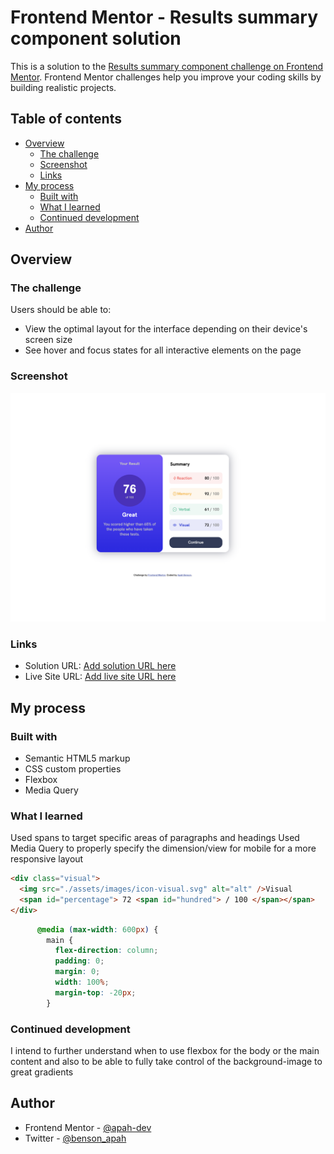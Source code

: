 # Frontend Mentor - Results summary component solution

This is a solution to the [Results summary component challenge on Frontend Mentor](https://www.frontendmentor.io/challenges/results-summary-component-CE_K6s0maV). Frontend Mentor challenges help you improve your coding skills by building realistic projects.

## Table of contents

- [Overview](#overview)
  - [The challenge](#the-challenge)
  - [Screenshot](#screenshot)
  - [Links](#links)
- [My process](#my-process)
  - [Built with](#built-with)
  - [What I learned](#what-i-learned)
  - [Continued development](#continued-development)
- [Author](#author)

## Overview

### The challenge

Users should be able to:

- View the optimal layout for the interface depending on their device's screen size
- See hover and focus states for all interactive elements on the page

### Screenshot

![](./screenshot.png)

### Links

- Solution URL: [Add solution URL here](https://github.com/apah-dev/results-summary-component-main.git)
- Live Site URL: [Add live site URL here](https://apah-dev.github.io/results-summary-component-main/)

## My process

### Built with

- Semantic HTML5 markup
- CSS custom properties
- Flexbox
- Media Query

### What I learned

Used spans to target specific areas of paragraphs and headings
Used Media Query to properly specify the dimension/view for mobile for a more responsive layout

```html
<div class="visual">
  <img src="./assets/images/icon-visual.svg" alt="alt" />Visual
  <span id="percentage"> 72 <span id="hundred"> / 100 </span></span>
</div>
```

```css
      @media (max-width: 600px) {
        main {
          flex-direction: column;
          padding: 0;
          margin: 0;
          width: 100%;
          margin-top: -20px;
        }
```

### Continued development

I intend to further understand when to use flexbox for the body or the main content and also to be able to fully take control of the background-image to great gradients

## Author

- Frontend Mentor - [@apah-dev](https://www.frontendmentor.io/profile/apah-dev)
- Twitter - [@benson_apah](https://www.twitter.com/benson_apah)
